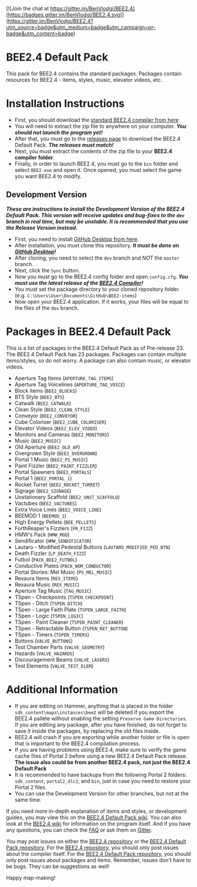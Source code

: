 [![Join the chat at https://gitter.im/BenVlodgi/BEE2.4](https://badges.gitter.im/BenVlodgi/BEE2.4.svg)]  (https://gitter.im/BenVlodgi/BEE2.4?utm_source=badge&utm_medium=badge&utm_campaign=pr-badge&utm_content=badge)  

# BEE2.4 Default Pack
 This pack for BEE2.4 contains the standard packages. Packages contain resources for BEE2.4 - items, styles, music, elevator videos, etc.

# Installation Instructions

* First, you should download the [standard BEE2.4 compiler from here](https://github.com/BEEmod/BEE2.4/releases)
* You will need to extract the zip file to anywhere on your computer. **_You should not launch the program yet!_**
* After that, you must go to the [releases page](https://github.com/BEEmod/BEE2-items/releases) to download the BEE2.4 Default Pack. **_The releases must match!_**
* Next, you must extract the contents of the zip file to your **BEE2.4 compiler folder**.
* Finally, in order to launch BEE2.4, you must go to the `bin` folder and select `BEE2.exe` and open it. Once opened, you must select the game you want BEE2.4 to modify.

## Development Version

**_These are instructions to install the Development Version of the BEE2.4 Default Pack. This version will receive updates and bug-fixes to the `dev` branch in real time, but may be unstable. It is recommended that you use the Release Version instead._**

* First, you need to install [GitHub Desktop from here](https://desktop.github.com/).
* After installation, you must clone this repository. **_It must be done on [GitHub Desktop](https://desktop.github.com/)!_**
* After cloning, you need to select the `dev` branch and _NOT_ the `master` branch.
* Next, click the `Sync` button.
* Now you must go to the BEE2.4 config folder and open `config.cfg`. **_You must use the latest release of the [BEE2.4 Compiler](https://github.com/BEEmod/BEE2.4/releases)!_**
* You must set the package directory to your cloned repository folder. (e.g. `C:\Users\User\Documents\GitHub\BEE2-items`)
* Now open your BEE2.4 application. If it works, your files will be equal to the files of the `dev` branch.

# Packages in BEE2.4 Default Pack

This is a list of packages in the BEE2.4 Default Pack as of Pre-release 23. The BEE2.4 Default Pack has 23 packages.
Packages can contain multiple items/styles, so do not worry. A package can also contain music, or elevator videos.

* Aperture Tag Items (`APERTURE_TAG_ITEMS`)
* Aperture Tag Voicelines (`APERTURE_TAG_VOICE`)
* Block items (`BEE2_BLOCKS`)
* BTS Style (`BEE2_BTS`)
* Catwalk (`BEE2_CATWALK`)
* Clean Style (`BEE2_CLEAN_STYLE`)
* Conveyor (`BEE2_CONVEYOR`)
* Cube Coloriser (`BEE2_CUBE_COLORISER`)
* Elevator Videos (`BEE2_ELEV_VIDEO`)
* Monitors and Cameras (`BEE2_MONITORS`)
* Music (`BEE2_MUSIC`)
* Old Aperture (`BEE2_OLD_AP`)
* Overgrown Style (`BEE2_OVERGROWN`)
* Portal 1 Music (`BEE2_P1_MUSIC`)
* Paint Fizzler (`BEE2_PAINT_FIZZLER`)
* Portal Spawners (`BEE2_PORTALS`)
* Portal 1 (`BEE2_PORTAL_1`)
* Rocket Turret (`BEE2_ROCKET_TURRET`)
* Signage (`BEE2_SIGNAGE`)
* Unstationary Scaffold (`BEE2_UNST_SCAFFOLD`)
* Vactubes (`BEE2_VACTUBES`)
* Extra Voice Lines (`BEE2_VOICE_LINE`)
* BEEMOD 1 (`BEEMOD_1`)
* High Energy Pellets (`BEE_PELLETS`)
* ForthReaper's Fizzlers (`FR_FIZZ`)
* HMW's Pack (`HMW_MOD`)
* Sendificator (`HMW_SENDIFICATOR`)
* Lautaro - Modified Pedestal Buttons (`LAUTARO_MODIFIED_PED_BTN`)
* Death Fizzler (`LP_DEATH_FIZZ`)
* Futbol (`PACK_BEE2_FUTBOL`)
* Conductive Plates (`PACK_WOM_CONDUCTOR`)
* Portal Stories: Mel Music (`PS_MEL_MUSIC`)
* Rexaura Items (`REX_ITEMS`)
* Rexaura Music (`REX_MUSIC`)
* Aperture Tag Music (`TAG_MUSIC`)
* TSpen - Checkpoints (`TSPEN_CHECKPOINT`)
* TSpen - Ditch (`TSPEN_DITCH`)
* TSpen - Large Faith Plate (`TSPEN_LARGE_FAITH`)
* TSpen - Logic (`TSPEN_LOGIC`)
* TSpen - Paint Cleaner (`TSPEN_PAINT_CLEANER`)
* TSpen - Retractable Button (`TSPEN_RET_BUTTON`)
* TSpen - Timers (`TSPEN_TIMERS`)
* Buttons (`VALVE_BUTTONS`)
* Test Chamber Parts (`VALVE_GEOMETRY`)
* Hazards (`VALVE_HAZARDS`)
* Discouragement Beams (`VALVE_LASERS`)
* Test Elements (`VALVE_TEST_ELEM`)


# Additional Information

* If you are editing on Hammer, anything that is placed in the folder `sdk_content\maps\instances\bee2` will be deleted if you export the BEE2.4 pallete without enabling the setting `Preserve Game Directories`. If you are editing any package, after you have finished, do not forget to save it inside the packages, by replacing the old files inside.
* BEE2.4 will crash if you are exporting while another folder or file is open that is important to the BEE2.4 compilation process.
* If you are having problems using BEE2.4, make sure to verify the game cache files of Portal 2 before using a new BEE2.4 Default Pack release. **The issue also could be from another BEE2.4 pack, not just the BEE2.4 Default Pack**
* It is recommended to have backups from the following Portal 2 folders: `sdk_content`, `portal2_dlc2`, and `bin`, just in case you need to restore your Portal 2 files.
* You can use the Development Version for other branches, but not at the same time.

If you need more in-depth explanation of items and styles, or development guides, you may view this on the [BEE2.4 Default Pack wiki](https://github.com/BEEmod/BEE2-items/wiki).
You can also look at the [BEE2.4 wiki](https://github.com/BEEmod/BEE2.4/wiki) for information on the program itself.
And if you have any questions, you can check the [FAQ](https://github.com/BEEmod/BEE2-items/wiki/FAQ) or ask them on [Gitter](https://gitter.im/BenVlodgi/BEE2.4).

You may post issues on either the [BEE2.4 repository](https://github.com/BEEmod/BEE2.4/issues) or the [BEE2.4 Default Pack repository](https://github.com/BEEmod/BEE2-items/issues).
For the [BEE2.4 repository](https://github.com/BEEmod/BEE2.4/issues), you should only post issues about the compiler itself.
For the [BEE2.4 Default Pack repository](https://github.com/BEEmod/BEE2-items/issues), you should only post issues about packages and items.
Remember, issues don't have to be bugs. They can be suggestions as well!

Happy map-making!
